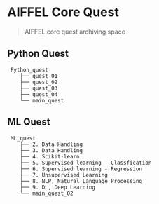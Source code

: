 # AIFFEL Core Quest

> AIFFEL core quest archiving space

## Python Quest

```
 Python_quest
    ├── quest_01
    ├── quest_02
    ├── quest_03
    ├── quest_04
    └── main_quest
```

## ML Quest

```
 ML_quest
    ├── 2. Data Handling
    ├── 3. Data Handling
    ├── 4. Scikit-learn
    ├── 5. Supervised learning - Classfication
    ├── 6. Supervised learning - Regression
    ├── 7. Unsupervised Learning
    ├── 8. NLP, Natural Language Processing
    ├── 9. DL, Deep Learning
    └── main_quest_02
```
